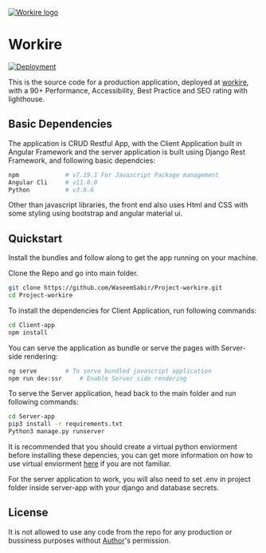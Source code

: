 [![Workire logo](https://workire.com/assets/logo-black.png)](https://github.com/WaseemSabir/Project-workire)

# Workire

[![Deployment](https://github.com/WaseemSabir/Project-workire/actions/workflows/production_deploy.yml/badge.svg)](https://github.com/WaseemSabir/Project-workire/actions/workflows/production_deploy.yml)

This is the source code for a production application, deployed at [workire](https://workire.com), with a 90+ Performance, Accessibility, Best Practice and SEO rating with lighthouse.

## Basic Dependencies

The application is CRUD Restful App, with the Client Application built in Angular Framework and the server application is built using Django Rest Framework, and following basic dependcies:

```bash
npm             # v7.19.1 For Javascript Package management
Angular Cli     # v11.8.0
Python          # v3.8.6
```

Other than javascript libraries, the front end also uses Html and CSS with some styling using bootstrap and angular material ui.

## Quickstart

Install the bundles and follow along to get the app running on your machine.

Clone the Repo and go into main folder.

```bash
git clone https://github.com/WaseemSabir/Project-workire.git
cd Project-workire
```

To install the dependencies for Client Application, run following commands:

```bash
cd Client-app
npm install
```

You can serve the application as bundle or serve the pages with Server-side rendering:

```bash
ng serve        # To serve bundled javascript application
npm run dev:ssr     # Enable Server side rendering
```

To serve the Server application, head back to the main folder and run following commands:

```bash
cd Server-app
pip3 install -r requirements.txt
Python3 manage.py runserver
```

It is recommended that you should create a virtual python enviorment before installing these depencies, you can get more information on how to use virtual enviorment [here](https://uoa-eresearch.github.io/eresearch-cookbook/recipe/2014/11/26/python-virtual-env/) if you are not familiar.

For the server application to work, you will also need to set .env in project folder inside server-app with your django and database secrets.

## License
It is not allowed to use any code from the repo for any production or bussiness purposes without [Author](https://github.com/WaseemSabir)'s permission.
